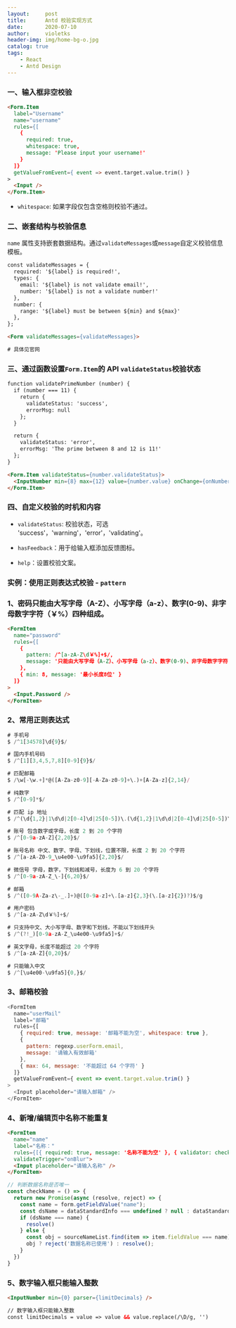 ```yaml
---
layout:     post
title:      Antd 校验实现方式
date:       2020-07-10
author:     violetks
header-img: img/home-bg-o.jpg
catalog: true
tags:
    - React
    - Antd Design
---
```


### 一、输入框非空校验

```html
<Form.Item
  label="Username"
  name="username"
  rules={[
    {
      required: true,
      whitespace: true,
      message: 'Please input your username!'
    }
  ]}
  getValueFromEvent={ event => event.target.value.trim() }
>
  <Input />
</Form.Item>
```

- `whitespace`: 如果字段仅包含空格则校验不通过。

### 二、嵌套结构与校验信息

`name` 属性支持嵌套数据结构。通过`validateMessages`或`message`自定义校验信息模板。<br>

```html
const validateMessages = {
  required: '${label} is required!',
  types: {
    email: '${label} is not validate email!',
    number: '${label} is not a validate number!'
  },
  number: {
    range: '${label} must be between ${min} and ${max}'
  },
};

<Form validateMessages={validateMessages}>

# 具体见官网
```

### 三、通过函数设置`Form.Item`的 API `validateStatus`校验状态

```html
function validatePrimeNumber (number) {
  if (number === 11) {
    return {
      validateStatus: 'success',
      errorMsg: null
    };
  }

  return {
    validateStatus: 'error',
    errorMsg: 'The prime between 8 and 12 is 11!'
  };
}

<Form.Item validateStatus={number.validateStatus}>
  <InputNumber min={8} max={12} value={number.value} onChange={onNumberChange} />
</Form.Item>
```

### 四、自定义校验的时机和内容

- `validateStatus`: 校验状态，可选 'success'，'warning'，'error'，'validating'。

- `hasFeedback`：用于给输入框添加反馈图标。

- `help`：设置校验文案。

### 实例：使用正则表达式校验 - `pattern`

### 1、密码只能由大写字母（A-Z）、小写字母（a-z）、数字(0-9)、非字母数字字符（￥%）四种组成。

```html
<FormItem
  name="password"
  rules={[
    {
      pattern: /^[a-zA-Z\d￥%]+$/,
      message: '只能由大写字母（A-Z）、小写字母（a-z）、数字(0-9)、非字母数字字符（￥%）四种组成'
    },
    { min: 8, message: '最小长度8位' }
  ]}
>
  <Input.Password />
</FormItem>
```

### 2、常用正则表达式

```javascript
# 手机号
$ /^1[34578]\d{9}$/

# 国内手机号码
$ /^[1][3,4,5,7,8][0-9]{9}$/

# 匹配邮箱
$ /\w[-\w.+]*@([A-Za-z0-9][-A-Za-z0-9]+\.)+[A-Za-z]{2,14}/

# 纯数字
$ /^[0-9]*$/

# 匹配 ip 地址
$ /^(\d{1,2}|1\d\d|2[0-4]\d|25[0-5])\.(\d{1,2}|1\d\d|2[0-4]\d|25[0-5])\.(\d{1,2}|1\d\d|2[0-4]\d|25[0-5])\.(\d{1,2}|1\d\d|2[0-4]\d|25[0-5])$/

# 账号 包含数字或字母，长度 2 到 20 个字符
$ /^[0-9a-zA-Z]{2,20}$/

# 账号名称 中文、数字、字母、下划线，位置不限，长度 2 到 20 个字符
$ /^[a-zA-Z0-9_\u4e00-\u9fa5]{2,20}$/

# 微信号 字母，数字，下划线和减号，长度为 6 到 20 个字符
$ /^[0-9a-zA-Z_\-]{6,20}$/

# 邮箱
$ /^([0-9A-Za-z\-_.]+)@([0-9a-z]+\.[a-z]{2,3}(\.[a-z]{2})?)$/g

# 用户密码
$ /^[a-zA-Z\d￥%]+$/

# 只支持中文、大小写字母、数字和下划线，不能以下划线开头
$ /^(?!_)[0-9a-zA-Z_\u4e00-\u9fa5]+$/

# 英文字母，长度不能超过 20 个字符
$ /^[a-zA-Z]{0,20}$/

# 只能输入中文
$ /^[\u4e00-\u9fa5]{0,}$/
```

### 3、邮箱校验

```javascript
<FormItem
  name="userMail"
  label="邮箱"
  rules={[
    { required: true, message: '邮箱不能为空', whitespace: true },
    {
      pattern: regexp.userForm.email,
      message: '请输入有效邮箱'
    },
    { max: 64, message: '不能超过 64 个字符' }
  ]}
  getValueFromEvent={ event => event.target.value.trim() }
>
  <Input placeholder="请输入邮箱" />
</FormItem>
```

### 4、新增/编辑页中名称不能重复

```html
<FormItem
  name="name"
  label="名称："
  rules={[{ required: true, message: '名称不能为空' }, { validator: checkName }]}
  validateTrigger="onBlur">
  <Input placeholder="请输入名称" />
</FormItem>
```

```javascript
// 判断数据名称是否唯一
const checkName = () => {
  return new Promise(async (resolve, reject) => {
    const name = form.getFieldValue("name");
    const dsName = dataStandardInfo === undefined ? null : dataStandardInfo.name;
    if (dsName === name) {
      resolve()
    } else {
      const obj = sourceNameList.find(item => item.fieldValue === name);
      obj ? reject('数据名称已使用') : resolve();
    }
  })
}
```

### 5、数字输入框只能输入整数

```html
<InputNumber min={0} parser={limitDecimals} />

// 数字输入框只能输入整数
const limitDecimals = value => value && value.replace(/\D/g, '')
```